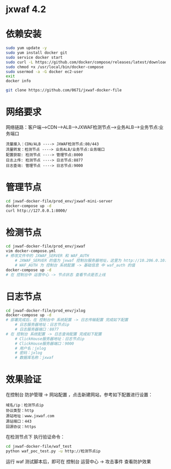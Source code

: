 # jxwaf 4.2

# 依赖安装
```bash
sudo yum update -y
sudo yum install docker git
sudo service docker start
sudo curl -L https://github.com/docker/compose/releases/latest/download/docker-compose-$(uname -s)-$(uname -m) -o /usr/local/bin/docker-compose
sudo chmod +x /usr/local/bin/docker-compose
sudo usermod -a -G docker ec2-user
exit
docker info

git clone https://github.com/0671/jxwaf-docker-file
```

# 网络要求
网络链路：客户端-->CDN-->ALB-->JXWAF检测节点-->业务ALB-->业务节点:业务端口
```
流量接入：CDN/ALB ----> JXWAF检测节点:80/443
流量转发：检测节点 ----> 业务ALB/业务节点:业务端口
配置获取: 检测节点 ----> 管理节点:8000
日志上传: 检测节点 ----> 日志节点:8877
日志查询: 管理节点 ----> 日志节点:9000
```

# 管理节点
```bash
cd jxwaf-docker-file/prod_env/jxwaf-mini-server
docker-compose up -d
curl http://127.0.0.1:8000/
```
# 检测节点
```bash
cd jxwaf-docker-file/prod_env/jxwaf
vim docker-compose.yml
# 修改文件中的 JXWAF_SERVER 和 WAF_AUTH
    # JXWAF_SERVER 的值为 jxwaf 控制台服务器地址，这里为 http://10.206.0.10:8000 ，注意这里地址不能带路径
    # WAF_AUTH 为 控制台 系统配置 -> 基础信息 中 waf_auth 的值
docker-compose up -d
# 在 控制台中 运营中心 -> 节点状态 查看节点是否上线
```
# 日志节点
```bash
cd jxwaf-docker-file/prod_env/jxlog
docker-compose up -d
# 部署完成后，在 控制台中 系统配置 -> 日志传输配置 完成如下配置
    # 日志服务器地址：日志节点ip
    # 日志服务器端口：8877
# 在 控制台 系统配置 -> 日志查询配置 完成如下配置
    # ClickHouse服务器地址：日志节点ip
    # ClickHouse服务器端口：9000
    # 用户名：jxlog
    # 密码：jxlog
    # 数据库名称：jxwaf
```

# 效果验证
在控制台 防护管理 -> 网站配置 ，点击新建网站，参考如下配置进行设置：
```
域名/ip：检测节点ip
协议类型：http
源站地址：www.jxwaf.com
源站端口：443
回源协议：https
```
在检测节点下 执行验证命令：
```bash
cd jxwaf-docker-file/waf_test
python waf_poc_test.py -u http://检测节点ip
```
运行 waf 测试脚本后，即可在 控制台 运营中心 -> 攻击事件 查看防护效果
